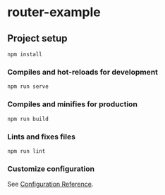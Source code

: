 # router-example

## Project setup

``` shell
npm install
```

### Compiles and hot-reloads for development

``` shell
npm run serve
```

### Compiles and minifies for production

``` shell
npm run build
```

### Lints and fixes files

``` shell
npm run lint
```

### Customize configuration

See [Configuration Reference](https://cli.vuejs.org/config/).
